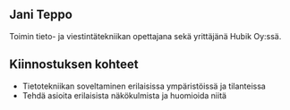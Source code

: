## Jani Teppo
Toimin tieto- ja viestintätekniikan opettajana sekä yrittäjänä Hubik Oy:ssä.

## Kiinnostuksen kohteet
- Tietotekniikan soveltaminen erilaisissa ympäristöissä ja tilanteissa
- Tehdä asioita erilaisista näkökulmista ja huomioida niitä
